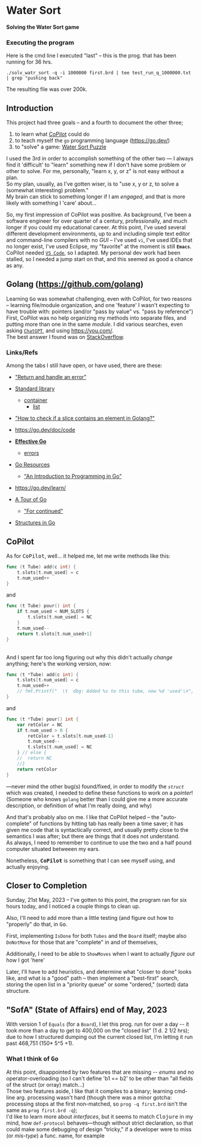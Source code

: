 # Water Sort
**Solving the Water Sort game**

### Executing the program
Here is the cmd line I executed "last" &ndash; this is the prog. that has been running for 36 hrs.

    ./solv_watr_sort -q -i 1000000 first.brd | tee test_run_q_1000000.txt | grep "pushing back"

The resulting file was over 200k.


## Introduction

This project had three goals &ndash; and a fourth to document the other three; 

1. to learn what [CoPilot](https://github.com/features/copilot) could do
1. to teach myself the `go` programming language (https://go.dev/)
1. to "solve" a game: [Water Sort Puzzle](https://apps.apple.com/ph/app/water-sort-puzzle/id1514542157)

I used the 3rd in order to accomplish something of the other two &mdash; I always find it 'difficult' to "learn" something new
if I don't have some problem or other to solve.  For me, personally, "learn x, y, or z" is not easy without a plan. <br>
So my plan, usually, as I've gotten wiser, is to "use x, y or z, to solve a (somewhat interesting) problem."  
My brain can stick to something longer if I am *engaged*, and that is more likely with something I 'care' about...

So, my first impression of CoPilot was positive.  As background, I've been a software engineer for over quarter of a century, 
professionally, and much longer if you could my educational career.  At this point, I've used several different development 
environments, up to and including simple text editor and command-line compilers with no *GUI* &ndash; I've used `vi`, 
I've used IDEs that no longer exist, I've used Eclipse, my "favorite" at the moment is still **`Emacs`**. <br>
CoPilot needed [`VS Code`](https://code.visualstudio.com/docs#vscode), so I adapted.  My personal dev work had been stalled, 
so I needed a jump start on that, and this seemed as good a chance as any.

## **Golang** (https://github.com/golang)
Learning <kbd>Go</kbd> was somewhat challenging, even with CoPilot, for two reasons &ndash; learning file/module organization, 
and one 'feature' I wasn't expecting to have trouble with: pointers (and/or "pass by value" vs. "pass by reference")
First, CoPilot was no help organizing my methods into separate files, and putting more than one in the same *module*.
I did various searches, even asking [`ChatGPT`](https://chat.openai.com/), and using <https://you.com/>. <br>
The best answer I found was on [StackOverflow](https://stackoverflow.com/questions/9985559/20188012#20188012). 

### Links/Refs
Among the tabs I still have open, or have used, there are these: 
* ["Return and handle an error"](https://go.dev/doc/tutorial/handle-errors)
* [Standard library](https://pkg.go.dev/std)
  * [container](https://pkg.go.dev/container@go1.20.4)
    * [list](https://pkg.go.dev/container/list@go1.20.4#List)
* ["How to check if a slice contains an element in Golang?"](https://www.tutorialspoint.com/how-to-check-if-a-slice-contains-an-element-in-golang)
* <https://go.dev/doc/code>
* **[Effective Go](https://go.dev/doc/effective_go)**
  * [errors](https://go.dev/doc/effective_go#errors)

* [Go Resources](https://www.golang-book.com/11)
  * ["An Introduction to Programming in Go"](https://www.golang-book.com/books/intro)
* <https://go.dev/learn/>
* [A Tour of Go](https://go.dev/tour/)
  * ["For continued"](https://go.dev/tour/flowcontrol/2)

* [Structures in Go](https://medium.com/rungo/structures-in-go-76377cc106a2)


## CoPilot
As for <kbd>CoPilot</kbd>, well...  it helped me, let me write methods like this:
```go
func (t Tube) add(c int) {
	t.slots[t.num_used] = c
	t.num_used++
}
```
and 
```go 
func (t Tube) pour() int {
	if t.num_used < NUM_SLOTS {
		t.slots[t.num_used] = NC
	}
	t.num_used--
	return t.slots[t.num_used+1]
}
```
<br/>
And I spent far too long figuring out why this didn't actually <em>change</em> anything; here's the working version, now: 

```go
func (t *Tube) add(c int) {
	t.slots[t.num_used] = c
	t.num_used++
	// fmt.Printf("  \t  dbg: Added %s to this tube, now %d 'used'\n", color_names[c], t.num_used)
}
```
and 
```go
func (t *Tube) pour() int {
	var retColor = NC
	if t.num_used > 0 {
		retColor = t.slots[t.num_used-1]
		t.num_used--
		t.slots[t.num_used] = NC
	} // else {
	// 	return NC
	//}
	return retColor
}
```
&mdash;never mind the other bug(s) found/fixed, in order to modify the *`struct`* which was created, 
I needed to define these functions to work on a *pointer*!  (Someone who knows `golang` better than I 
could give me a more accurate description, or definition of what I'm really doing, and why)

And that's probably also on me.  I like that CoPilot helped &ndash; the "auto-complete" of functions by hitting tab 
has really been a time saver; it has given me code that is syntactically correct, 
and usually pretty close to the semantics I was after; but there are things that it does not understand. <br>
As always, I need to remember to continue to use the two and a half pound computer situated betweeen my ears.

Nonetheless, **<kbd>CoPilot</kbd>** is something that I can see myself using, and actually enjoying.

## Closer to Completion 
Sunday, 21st May, 2023 &ndash; I've gotten to this point, the program ran for six hours today, and I noticed a couple things to clean up.

Also, I'll need to add more than a little testing (and figure out how to "properly" do that, in <kbd>Go</kbd>. 

First, implementing `IsDone` for both `Tubes` and the `Board` itself; 
maybe also `DoNotMove` for those that are "complete" in and of themselves, 

Additionally, I need to be able to `ShowMoves` when I want to actually _figure out_ how I got 'here'

Later, I'll have to add heuristics, and determine what "closer to done" looks like, and what is a "good" path &ndash; 
then implement a "best-first" search, storing the open list in a "priority queue" or some "ordered," (sorted) data structure.

## "SofA" (State of Affairs) end of May, 2023
With version 1 of `Equals` (for a `Board`), I let this prog. run for over a day -- it took more than a day to get to 400,000 on the "closed list" (1 d. 2 1/2 hrs); 
due to how I structured dumping out the current closed list, I'm letting it run past 468,751 (150* 5^5 +1).

### What I think of <kbd><b>Go</b></kbd>
At this point, disappointed by two features that are missing -- *enums* and no operator-overloading (so I can't define 'b1 == b2' to be other than "all fields of the struct (or orray) match...) <br>
Those two features aside, I like that it compiles to a binary; learning cmd-line arg. processing wasn't hard (though there was a minor gotcha: processing stops at the first non-matched, so `prog -q first.brd` isn't the same as `prog first.brd -q`); <br>
I'd like to learn more about *interfaces*, but it seems to match <kbd>Clojure</kbd> in my mind, how `def-protocol` behaves&mdash;though without strict declaration, so that could make some debugging of design "tricky," if a developer were to miss (or *mis-type*) a func. name, for example
